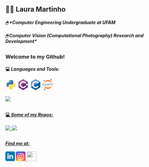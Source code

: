 ## 👩‍💻 Laura Martinho
##### 🖱 *Computer Engineering Undergraduate at UFAM 
##### 🖱 Computer Vision (Computational Photography) Research and Development*
##
### Welcome to my Github!
#### 💻 *Languages and Tools:* <div style="display: inline_block"><br> <img align="center" alt="laura-Python" height="35" width="35" src="https://raw.githubusercontent.com/devicons/devicon/master/icons/python/python-original.svg"> <img align="center" alt="laura-Csharp" height="35" width="35" src="https://raw.githubusercontent.com/devicons/devicon/master/icons/csharp/csharp-original.svg"> <img align="center" alt="laura-c" height="35" width="35" src="https://raw.githubusercontent.com/devicons/devicon/master/icons/c/c-original.svg"> <img align="center" alt="laura-Jupyter" height="35" width="35" src="https://raw.githubusercontent.com/devicons/devicon/master/icons/jupyter/jupyter-original-wordmark.svg"> 
</div>

<div>
  <a href="https://github.com/lauramartinho">
  <img height="155em" src="https://github-readme-stats.vercel.app/api/top-langs/?username=lauramartinho&layout=compact&langs_count=7&theme=react"/>
</div>
  
## 
#### 💻 *Some of my Repos:*
  <div>
  <a href="https://github.com/lauramartinho/Revelacao-Digital-Fotografias"> <img height="115em" src="https://github-readme-stats.vercel.app/api/pin/?username=lauramartinho&repo=Revelacao-Digital-Fotografias&theme=react"/> <a href="https://github.com/lauramartinho/Shooter-Game"> <img height="115em" src="https://github-readme-stats.vercel.app/api/pin/?username=lauramartinho&repo=Shooter-Game&theme=react"/>
</div>
    
##
#### *Find me at:* <div style="display: inline_block"><br> <a href="https://www.linkedin.com/in/laura-martinho-7b7708158/" target="_blank"><img  height="30" width="30" src="https://github.com/edent/SuperTinyIcons/blob/master/images/svg/linkedin.svg" target="_blank"></a>  <a href="https://www.instagram.com/clare.lab/" target="_blank"><img  height="30" width="30" src="https://github.com/edent/SuperTinyIcons/blob/master/images/svg/instagram.svg" target="_blank"> <a href="https://github.com/Dino-Comp" target="_blank"> <img  height="30" width="30" src="https://user-images.githubusercontent.com/65466643/142951704-96c95b49-19ea-43ae-8b00-0866ba7b6be6.png" target="_blank">  </a> </div>
 
  

